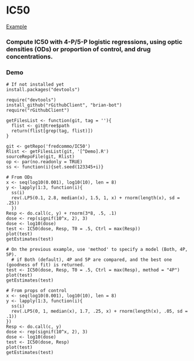[Example]: https://github.com/fredcommo/IC50/blob/master/plot1.png
# IC50
[Example]

### Compute IC50 with 4-P/5-P logistic regressions, using optic densities (ODs) or proportion of control, and drug concentrations.

### Demo

```
# If not installed yet
install.packages("devtools")
```

```
require("devtools")
install_github("rGithubClient", "brian-bot")
require("rGithubClient")

getFilesList <- function(git, tag = ''){
  flist <- git@tree$path
  return(flist[grep(tag, flist)])
}

git <- getRepo('fredcommo/IC50')
Rlist <- getFilesList(git, '[^Demo].R')
sourceRepoFile(git, Rlist)
op <- par(no.readonly = TRUE)
ss <- function(i){set.seed(123345+i)}
```
```
# From ODs
x <- seq(log10(0.001), log10(10), len = 8)
y <- lapply(1:3, function(i){
  ss(i)
  rev(.LP5(0.1, 2.8, median(x), 1.5, 1, x) + rnorm(length(x), sd = .25))
  })
Resp <- do.call(c, y) + rnorm(3*8, .5, .1)
dose <- rep(signif(10^x, 2), 3)
dose <- log10(dose)
test <- IC50(dose, Resp, T0 = .5, Ctrl = max(Resp))
plot(test)
getEstimates(test)
```

```
# On the previous example, use 'method' to specify a model (Both, 4P, 5P).
  # if Both (default), 4P and 5P are compared, and the best one (goodness of fit) is returned.
test <- IC50(dose, Resp, T0 = .5, Ctrl = max(Resp), method = "4P")
plot(test)
getEstimates(test)
```

```
# From props of control
x <- seq(log10(0.001), log10(10), len = 8)
y <- lapply(1:3, function(i){
  ss(i)
  rev(.LP5(0, 1, median(x), 1.7, .25, x) + rnorm(length(x), .05, sd = .1))
})
Resp <- do.call(c, y)
dose <- rep(signif(10^x, 2), 3)
dose <- log10(dose)
test <- IC50(dose, Resp)
plot(test)
getEstimates(test)
```
